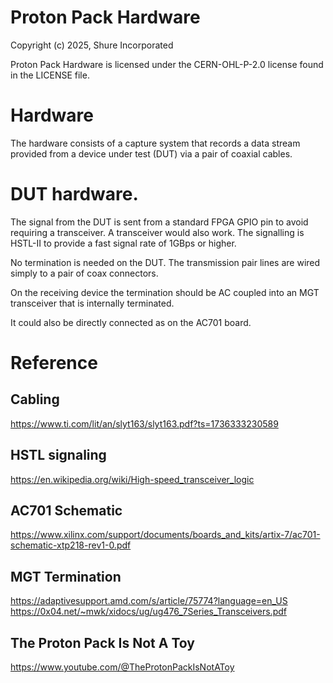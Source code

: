 # Proton Pack Hardware

Copyright (c) 2025, Shure Incorporated

Proton Pack Hardware is licensed under the CERN-OHL-P-2.0 license found in the LICENSE file.

# Hardware

The hardware consists of a capture system that records a data stream provided from a device under test (DUT) via a pair of coaxial cables.

# DUT hardware.

The signal from the DUT is sent from a standard FPGA GPIO pin to avoid requiring a transceiver. A transceiver would also work.
The signalling is HSTL-II to provide a fast signal rate of 1GBps or higher.

No termination is needed on the DUT. The transmission pair lines are wired simply to a pair of coax connectors.

On the receiving device the termination should be AC coupled into an MGT transceiver that is internally terminated.

It could also be directly connected as on the AC701 board.

# Reference

## Cabling
https://www.ti.com/lit/an/slyt163/slyt163.pdf?ts=1736333230589

## HSTL signaling
https://en.wikipedia.org/wiki/High-speed_transceiver_logic

## AC701 Schematic
https://www.xilinx.com/support/documents/boards_and_kits/artix-7/ac701-schematic-xtp218-rev1-0.pdf

## MGT Termination
https://adaptivesupport.amd.com/s/article/75774?language=en_US
https://0x04.net/~mwk/xidocs/ug/ug476_7Series_Transceivers.pdf

## The Proton Pack Is Not A Toy
https://www.youtube.com/@TheProtonPackIsNotAToy